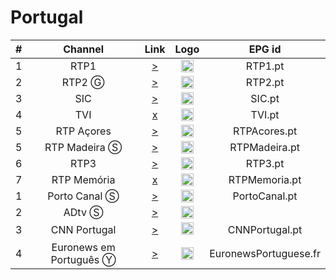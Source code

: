 <h1>Portugal</h1>

| #   | Channel        | Link  | Logo | EPG id |
|:---:|:--------------:|:-----:|:----:|:------:|
| 1   | RTP1 | [>](https://streaming-live.rtp.pt/liverepeater/smil:rtp1HD.smil/playlist.m3u8) | <img height="20" src="https://upload.wikimedia.org/wikipedia/commons/thumb/e/ec/RTP1_-_Logo_2016.svg/640px-RTP1_-_Logo_2016.svg.png"/> | RTP1.pt |
| 2   | RTP2 Ⓖ | [>](https://streaming-live.rtp.pt/liverepeater/rtp2HD.smil/playlist.m3u8) | <img height="20" src="https://upload.wikimedia.org/wikipedia/en/4/4d/Rtp2_2016_logo.png"/> | RTP2.pt |
| 3   | SIC | [>](https://d1zx6l1dn8vaj5.cloudfront.net/out/v1/b89cc37caa6d418eb423cf092a2ef970/index.m3u8) | <img height="20" src="https://i.imgur.com/SPMqiDG.png"/> | SIC.pt |
| 4   | TVI | [x]() | <img height="20" src="https://upload.wikimedia.org/wikipedia/en/6/63/TVI_logo_2017.png"/> | TVI.pt |
| 5   | RTP Açores | [>](https://streaming-live.rtp.pt/liverepeater/smil:rtpacoresHD.smil/playlist.m3u8) | <img height="20" src="https://upload.wikimedia.org/wikipedia/commons/thumb/a/aa/RTP_A%C3%A7ores_%282016%29.svg/640px-RTP_A%C3%A7ores_%282016%29.svg.png"/> | RTPAcores.pt |
| 5   | RTP Madeira Ⓢ | [>](https://streaming-live.rtp.pt/liverepeater/smil:rtpmadeira.smil/playlist.m3u8) | <img height="20" src="https://upload.wikimedia.org/wikipedia/en/a/ac/RTP_Madeira_2016.png"/> | RTPMadeira.pt |
| 6   | RTP3 | [>](https://streaming-live.rtp.pt/livetvhlsDVR/rtpnHDdvr.smil/playlist.m3u8?DVR=) | <img height="20" src="https://upload.wikimedia.org/wikipedia/commons/b/b9/Rtp3.png"/> | RTP3.pt |
| 7   | RTP Memória | [x]() | <img height="20" src="https://upload.wikimedia.org/wikipedia/commons/7/79/RtpMemoria_positivo_horiz_RGB.png"/> | RTPMemoria.pt |
| 1   | Porto Canal Ⓢ | [>](https://streamer-a01.videos.sapo.pt/live/portocanal/playlist.m3u8) | <img height="20" src="https://i.imgur.com/wsyvP2H.png"/> | PortoCanal.pt |
| 2   | ADtv Ⓢ         | [>](https://playout172.livextend.cloud/liveiframe/_definst_/ngrp:liveartvabr_abr/playlist.m3u8) | <img height="20" src="https://i.imgur.com/FvlcU3z.png"/> |
| 3   | CNN Portugal    | [>](https://sktv-forwarders.7m.pl/get.php?x=CNN_Portugal) | <img height="20" src="https://i.imgur.com/NYH39xs.png"/> | CNNPortugal.pt |
| 4   | Euronews em Português Ⓨ| [>](https://www.youtube.com/euronewspt/live) | <img height="20" src="https://upload.wikimedia.org/wikipedia/commons/thumb/9/9c/Euronews_2022.svg/640px-Euronews_2022.svg.png"/> | EuronewsPortuguese.fr |
